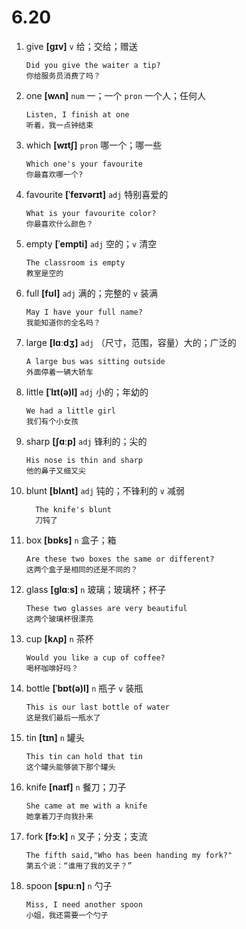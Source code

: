 # 6.20

1. give **[ɡɪv]** `v` 给；交给；赠送

   ```
   Did you give the waiter a tip?
   你给服务员消费了吗？
   ```

2. one **[wʌn]** `num` 一；一个 `pron` 一个人；任何人

   ```
   Listen, I finish at one
   听着，我一点钟结束
   ```

3. which **[wɪtʃ]** `pron` 哪一个；哪一些

   ```
   Which one's your favourite
   你最喜欢哪一个?
   ```

4. favourite **[ˈfeɪvərɪt]** `adj` 特别喜爱的

   ```
   What is your favourite color?
   你最喜欢什么颜色？
   ```

5. empty **[ˈempti]** `adj` 空的；`v` 清空

   ```
   The classroom is empty
   教室是空的
   ```

6. full **[fʊl]** `adj` 满的；完整的 `v` 装满

   ```
   May I have your full name?
   我能知道你的全名吗？
   ```

7. large **[lɑːdʒ]** `adj` （尺寸，范围，容量）大的；广泛的

   ```
   A large bus was sitting outside
   外面停着一辆大轿车
   ```

8. little **[ˈlɪt(ə)l]** `adj` 小的；年幼的

   ```
   We had a little girl
   我们有个小女孩
   ```

9. sharp **[ʃɑːp]** `adj` 锋利的；尖的

   ```
   His nose is thin and sharp
   他的鼻子又细又尖
   ```

10. blunt **[blʌnt]** `adj` 钝的；不锋利的 `v` 减弱

    ```
      The knife's blunt
      刀钝了
    ```

11. box **[bɒks]** `n` 盒子；箱

    ```
    Are these two boxes the same or different?
    这两个盒子是相同的还是不同的？
    ```

12. glass **[ɡlɑːs]** `n` 玻璃；玻璃杯；杯子

    ```
    These two glasses are very beautiful
    这两个玻璃杯很漂亮
    ```

13. cup **[kʌp]** `n` 茶杯

    ```
    Would you like a cup of coffee?
    喝杯咖啡好吗？
    ```

14. bottle **[ˈbɒt(ə)l]** `n` 瓶子 `v` 装瓶

    ```
    This is our last bottle of water
    这是我们最后一瓶水了
    ```

15. tin **[tɪn]** `n` 罐头

    ```
    This tin can hold that tin
    这个罐头能够装下那个罐头
    ```

16. knife **[naɪf]** `n` 餐刀；刀子

    ```
    She came at me with a knife
    她拿着刀子向我扑来
    ```

17. fork **[fɔːk]** `n` 叉子；分支；支流

    ```
    The fifth said,"Who has been handing my fork?"
    第五个说：“谁用了我的叉子？”
    ```

18. spoon **[spuːn]** `n` 勺子

    ```
    Miss, I need another spoon
    小姐，我还需要一个勺子
    ```
